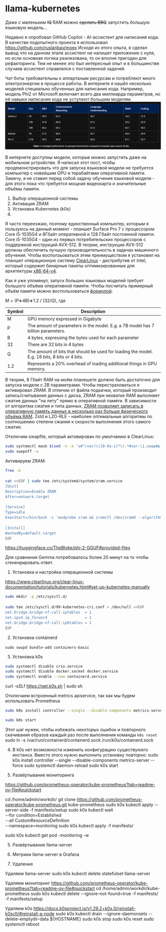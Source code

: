 # llama-kubernetes

Даже с маленьким ~~IQ~~ RAM можно ~~сделать BBQ~~ запустить большую языковую модель...

Недавно я опробовал GitHub Copilot - AI-ассистент для написания кода. В качестве подопытного проекта я использовал https://github.com/ruslanbay/moex Исходя из этого опыта, я сделал вывод что на данном этапе ассистент не напишет приложение с нуля, но если основная логика реализована, то он вполне пригоден для рефакторинга. Тем не менее это был интересный опыт и в большинстве случаев ассистент справлялся с поставленной задачей.

Чат боты требовательны к аппартаным ресурсам и потребляют много электроэнергии в процессе работы. В интернете я нашёл несколько моделей специально обученных для написания кода. Например, модель Phi2 от Microsoft включает всего два миллиарда параметров, но её навыки написания кода не уступают большим моделям.
![image](https://github.com/ruslanbay/llama-kubernetes/blob/test/images/coding_benchmark.png)

В интернете доступны модели, которые можно запустить даже на мобильном устройстве. Я написал этот пост, чтобы продемонстрировать что для запуска языковой модели не требуется компьютер с новейшим GPU и терабайтами оперативной памяти. Замечу, я не ставил перед собой задачу обучения языковой модели - для этого пока что требуется мощная видеокарта и значительные объёмы памяти.

 1. Выбор операционной системы
 2. Активация ZRAM
 3. Установка Kubernetes (k0s)
 4. 

Я часто переезжаю, поэтому единственный компьютер, которым я пользуюсь на данный момент - планшет Surface Pro 7 с процессором Core i5-1035G4 и 8Гбайт оперативной и 128 Гбайт постоянной памяти. Core i5-1035G4 - один из первых потребительских процессоров с поддержкой инструкций AVX-512. В теории, инструкции AVX-512 должны обеспечить лучшую производительность в задачах машинного обучения. Чтобы восползьоваться этим преимуществом я установил на планшет операционную систему [ClearLinux](https://www.clearlinux.org/documentation/clear-linux/get-started.html) - дистрибутив от Intel, который содержит бинарные пакеты оптимизированные для архитектуры [x86-64-v4](https://en.wikipedia.org/wiki/X86-64#Microarchitecture_levels).

Как я уже упомянул, запуск больших языковых моделей требует большого объёма оперативной памяти. Чтобы посчитать примерный объём памяти можно воспользоваться [формулой](https://www.substratus.ai/blog/calculating-gpu-memory-for-llm):

M = (P∗4B)∗1.2 / (32/Q), где

|Symbol |Description|
|-------|-----------|
|M	|GPU memory expressed in Gigabyte|
|P	|The amount of parameters in the model. E.g. a 7B model has 7 billion parameters.|
|B	|4 bytes, expressing the bytes used for each parameter|
|32	|There are 32 bits in 4 bytes|
|Q	|The amount of bits that should be used for loading the model. E.g. 16 bits, 8 bits or 4 bits.|
|1.2	|Represents a 20% overhead of loading additional things in GPU memory.|

В теории, 8 Гбайт RAM на моём планешете должно быть достаточно для запуска модели с 2B параметрами. Чтобы перестраховаться я активировал ZRAM. В отличии от файла подкачки, который производит запись/считывание данных с диска, ZRAM при нехватке RAM выполняет сжатие данных "на лету" прямо в оперативной памяти. В зависимости от алгоритма сжатия и типа данных, [ZRAM позволяет записать в оперативную память данных в несколько раз больше физического объёма RAM](https://linuxreviews.org/Zram). Zstd и LZO-RLE - наиболее оптимальные алгоритмы по соотношению степени сжания к скорости выполнения этого самого сжатия.

Отключим swapfile, который активирован по умолчанию в ClearLinux:

```bash
sudo systemctl mask $(sed -n -e 's#^/var/\([0-9a-z]*\).*#var-\1.swap#p' /proc/swaps) 2>/dev/null
sudo swapoff -a
```

Активируем ZRAM:

```bash
free -b

cat <<EOF | sudo tee /etc/systemd/system/zram.service
[Unit]
Description=Enable ZRAM
After=network.target

[Service]
Type=idle
ExecStart=/bin/bash -c 'modprobe zram && zramctl /dev/zram0 --algorithm lzo-rle --size 7892946944 && mkswap -U clear /dev/zram0 && swapon --priority 100 /dev/zram0'

[Install]
WantedBy=default.target
EOF
```


https://huggingface.co/TheBloke/phi-2-GGUF#provided-files




Для сравнения Gemma потребовалось более 20 минут на то чтобы сгененрировать ответ.



1. Установка и настройка операционной системы

https://www.clearlinux.org/clear-linux-documentation/tutorials/kubernetes.html#set-up-kubernetes-manually




```bash
sudo mkdir -p /etc/sysctl.d/

sudo tee /etc/sysctl.d/99-kubernetes-cri.conf > /dev/null <<EOF
net.bridge.bridge-nf-call-iptables  = 1
net.ipv4.ip_forward                 = 1
net.bridge.bridge-nf-call-ip6tables = 1
EOF
```

2. Установка containerd

`sudo swupd bundle-add containers-basic`



3. Установка k0s

```bash
sudo systemctl disable crio.service
sudo systemctl disable docker.socket docker.service
sudo systemctl enable --now containerd.service
```

curl -sSLf https://get.k0s.sh | sudo sh

Отключаем встроенный metrics apiservice, так как мы будем использовать Prometheus
```bash
sudo k0s install controller --single --disable-components metrics-server
```

```bash
sudo k0s start
```

Этот шаг нужен, чтобы избежать некоторых ошибок и повторного скачивания образов каждый раз после выполнения команды `k0s reset`
sudo ln -s /var/run/containerd/containerd.sock /run/k0s/containerd.sock


4. В k0s нет возможности изменить конфигурацию существуюего инстанса. Вместо этого нужно выполнить установку повторно:
sudo k0s install controller --single --disable-components metrics-server --force
sudo systemctl daemon-reload
sudo k0s start



4. Развёртывание мониторинга

https://github.com/prometheus-operator/kube-prometheus?tab=readme-ov-file#quickstart


cd /home/admin/workdir/
git clone https://github.com/prometheus-operator/kube-prometheus.git kube-prometheus
sudo k0s kubectl apply --server-side -f manifests/setup
sudo k0s kubectl wait \
	--for condition=Established \
	--all CustomResourceDefinition \
	--namespace=monitoring
sudo k0s kubectl apply -f manifests/

sudo k0s kubectl get pod -monitoring -w


5. Развёртывание llama-server



6. Метрики llama-server в Grafana



7. Удаление

Удаляем llama-server
sudo k0s kubectl delete statefulset llama-server

Удаляем мониторинг
https://github.com/prometheus-operator/kube-prometheus?tab=readme-ov-file#quickstart
cd /home/admin/workdir/kube-prometheus
sudo k0s kubectl delete --ignore-not-found=true -f manifests/ -f manifests/setup

Удаляем k0s
https://docs.k0sproject.io/v1.29.2+k0s.0/reinstall-k0sctl/#reinstall-a-node
sudo k0s kubectl drain --ignore-daemonsets --delete-emptydir-data ${HOSTNAME}
sudo k0s stop
sudo k0s reset
sudo systemctl reboot
